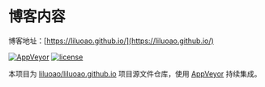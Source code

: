 # 博客内容
博客地址：[https://liluoao.github.io/](https://liluoao.github.io/)

[![AppVeyor](https://img.shields.io/appveyor/ci/liluoao/blog-source.svg?logo=appveyor)](https://ci.appveyor.com/project/liluoao/blog-source)
[![license](https://img.shields.io/github/license/liluoao/blog-source.svg)](https://github.com/liluoao/blog-source/blob/master/LICENSE)

本项目为 [liluoao/liluoao.github.io](https://github.com/liluoao/liluoao.github.io) 项目源文件仓库，使用 [AppVeyor](https://ci.appveyor.com) 持续集成。

